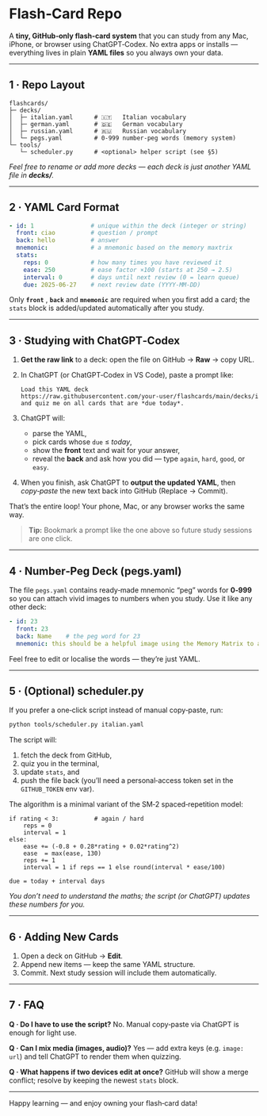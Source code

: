 # Flash‑Card Repo

A **tiny, GitHub‑only flash‑card system** that you can study from any Mac, iPhone, or browser using ChatGPT‑Codex.  No extra apps or installs — everything lives in plain **YAML files** so you always own your data.

---

## 1 · Repo Layout

```
flashcards/
├─ decks/
│  ├─ italian.yaml      # 🇮🇹   Italian vocabulary
│  ├─ german.yaml       # 🇩🇪   German vocabulary
│  ├─ russian.yaml      # 🇷🇺   Russian vocabulary
│  └─ pegs.yaml         # 0‑999 number‑peg words (memory system)
└─ tools/
   └─ scheduler.py      # <optional> helper script (see §5)
```

*Feel free to rename or add more decks — each deck is just another YAML file in **decks/**.*

---

## 2 · YAML Card Format

```yaml
- id: 1                # unique within the deck (integer or string)
  front: ciao          # question / prompt
  back: hello          # answer
  mnemonic:            # a mnemonic based on the memory maxtrix
  stats:
    reps: 0            # how many times you have reviewed it
    ease: 250          # ease factor ×100 (starts at 250 → 2.5)
    interval: 0        # days until next review (0 = learn queue)
    due: 2025‑06‑27    # next review date (YYYY‑MM‑DD)
```

Only **`front`** , **`back`** and **`mnemonic`** are required when you first add a card; the `stats` block is added/updated automatically after you study.

---

## 3 · Studying with ChatGPT‑Codex

1. **Get the raw link** to a deck: open the file on GitHub → **Raw** → copy URL.
2. In ChatGPT (or ChatGPT‑Codex in VS Code), paste a prompt like:

   ```
   Load this YAML deck
   https://raw.githubusercontent.com/your‑user/flashcards/main/decks/italian.yaml
   and quiz me on all cards that are *due today*.
   ```
3. ChatGPT will:

   * parse the YAML,
   * pick cards whose `due` ≤ *today*,
   * show the **front** text and wait for your answer,
   * reveal the **back** and ask how you did — type `again`, `hard`, `good`, or `easy`.
4. When you finish, ask ChatGPT to **output the updated YAML**, then
   *copy‑paste* the new text back into GitHub (Replace → Commit).

That’s the entire loop!  Your phone, Mac, or any browser works the same way.

> **Tip:** Bookmark a prompt like the one above so future study sessions are one click.

---

## 4 · Number‑Peg Deck (pegs.yaml)

The file `pegs.yaml` contains ready‑made mnemonic “peg” words for **0‑999** so you can attach vivid images to numbers when you study.  Use it like any other deck:

```yaml
- id: 23
  front: 23
  back: Name    # the peg word for 23
  mnemonic: this should be a helpful image using the Memory Matrix to aid the recollection.

```

Feel free to edit or localise the words — they’re just YAML.

---

## 5 · (Optional) scheduler.py

If you prefer a one‑click script instead of manual copy‑paste, run:

```bash
python tools/scheduler.py italian.yaml
```

The script will:

1. fetch the deck from GitHub,
2. quiz you in the terminal,
3. update `stats`, and
4. push the file back (you’ll need a personal‑access token set in the `GITHUB_TOKEN` env var).

The algorithm is a minimal variant of the SM‑2 spaced‑repetition model:

```
if rating < 3:          # again / hard
    reps = 0
    interval = 1
else:
    ease += (‑0.8 + 0.28*rating + 0.02*rating^2)
    ease  = max(ease, 130)
    reps += 1
    interval = 1 if reps == 1 else round(interval * ease/100)

due = today + interval days
```

*You don’t need to understand the maths; the script (or ChatGPT) updates these numbers for you.*

---

## 6 · Adding New Cards

1. Open a deck on GitHub → **Edit**.
2. Append new items — keep the same YAML structure.
3. Commit.  Next study session will include them automatically.

---

## 7 · FAQ

**Q · Do I have to use the script?**  No.  Manual copy‑paste via ChatGPT is enough for light use.

**Q · Can I mix media (images, audio)?**  Yes — add extra keys (e.g. `image: url`) and tell ChatGPT to render them when quizzing.

**Q · What happens if two devices edit at once?**  GitHub will show a merge conflict; resolve by keeping the newest `stats` block.

---

Happy learning — and enjoy owning your flash‑card data!
